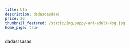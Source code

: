 ```yaml
---
title: Ufa
description: dadasdasdasd
price: 20
thumbnail_featured: /static/img/puppy-and-adult-dog.jpg
home_page: true
---
```

dadasasasas